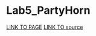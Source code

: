 # Lab5_PartyHorn
[LINK TO PAGE](https://akanoloki.github.io/Lab5_PartyHorn/)
[LINK TO source](./index.html)
